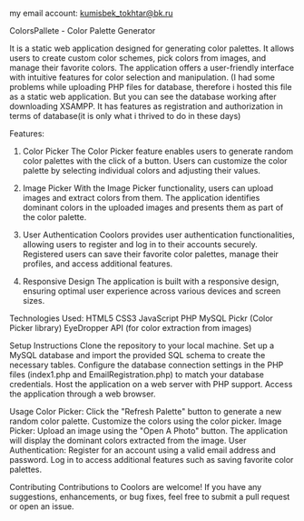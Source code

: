 my email account: kumisbek_tokhtar@bk.ru


ColorsPallete - Color Palette Generator

It is a static web application designed for generating color palettes. It allows users to create custom color schemes, pick colors from images, and manage their favorite colors. The application offers a user-friendly interface with intuitive features for color selection and manipulation.
(I had some problems while uploading PHP files for database, therefore i hosted this file as a static web application. But you can see the database working after downloading XSAMPP. It has features as registration and authorization in terms of database(it is only what i thrived to do in these days)

Features:

  1. Color Picker
The Color Picker feature enables users to generate random color palettes with the click of a button.
Users can customize the color palette by selecting individual colors and adjusting their values.

  3. Image Picker
With the Image Picker functionality, users can upload images and extract colors from them.
The application identifies dominant colors in the uploaded images and presents them as part of the color palette.
  
  4. User Authentication
Coolors provides user authentication functionalities, allowing users to register and log in to their accounts securely.
Registered users can save their favorite color palettes, manage their profiles, and access additional features.
  
  5. Responsive Design
The application is built with a responsive design, ensuring optimal user experience across various devices and screen sizes.

Technologies Used:
  HTML5
  CSS3
  JavaScript
  PHP
  MySQL
  Pickr (Color Picker library)
  EyeDropper API (for color extraction from images)
  
Setup Instructions
  Clone the repository to your local machine.
  Set up a MySQL database and import the provided SQL schema to create the necessary tables.
  Configure the database connection settings in the PHP files (index1.php and EmailRegistration.php) to match your database credentials.
  Host the application on a web server with PHP support.
  Access the application through a web browser.
  
Usage
  Color Picker: Click the "Refresh Palette" button to generate a new random color palette. Customize the colors using the color picker.
  Image Picker: Upload an image using the "Open A Photo" button. The application will display the dominant colors extracted from the image.
  User Authentication: Register for an account using a valid email address and password. Log in to access additional features such as saving favorite color palettes.

Contributing
  Contributions to Coolors are welcome! If you have any suggestions, enhancements, or bug fixes, feel free to submit a pull request or open an issue.
